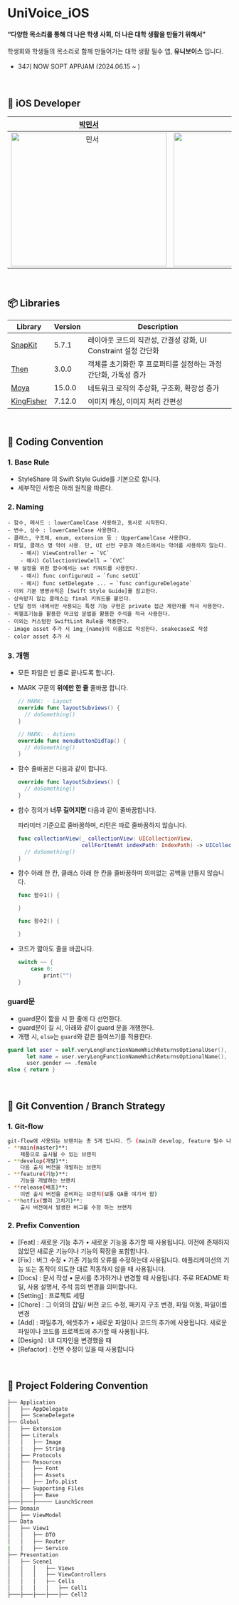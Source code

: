 # UniVoice_iOS

#### “다양한 목소리를 통해 더 나은 학생 사회, 더 나은 대학 생활을 만들기 위해서” <br> 
학생회와 학생들의 목소리로 함께 만들어가는 대학 생활 필수 앱, **유니보이스** 입니다.

- 34기 NOW SOPT APPJAM (2024.06.15 ~ )

<br>


## 🍎 iOS Developer

[박민서](https://github.com/FpRaArNkK) | [왕정빈](https://github.com/kingjeongkong) | [이자민](https://github.com/jaminleee) |[오연서](https://github.com/oyslucy) | 
| :--: | :--: | :--: | :--: |
| <img alt="민서" src="https://github.com/SOPKATHON-iOS-TEAM4/iOS/assets/84556636/3fd0433e-627d-48f6-bfa7-c62d460af2c9" width="350" height="300"/> | <img alt="정빈" src="https://github.com/SOPKATHON-iOS-TEAM4/iOS/assets/84556636/ba75edb2-db30-4eed-8dee-9e8520ce58df" width="350" height="300"/> | <img alt="자민" src= "https://github.com/Team-UniVoice/UniVoice_iOS/assets/84556636/202ae2f3-83e2-47a0-a4f9-6bfea9f39f69" width="350" height="300"/> | <img alt="연서" src="https://github.com/SOPKATHON-iOS-TEAM4/iOS/assets/84556636/58e074a6-b95c-4972-a2d1-b7ffea9ed8ba" width="350" height="300"/> |

<br>

## 📦 Libraries

| Library | Version | Description |
| --- | --- | --- |
| [SnapKit](https://github.com/SnapKit/SnapKit) | 5.7.1 | 레이아웃 코드의 직관성, 간결성 강화,  UI Constraint 설정 간단화 |
| [Then](https://github.com/devxoul/Then) | 3.0.0 | 객체를 초기화한 후 프로퍼티를 설정하는 과정 간단화, 가독성 증가 |
| [Moya](https://github.com/Moya/Moya) | 15.0.0 | 네트워크 로직의 추상화, 구조화, 확장성 증가 |
| [KingFisher](https://github.com/onevcat/Kingfisher) | 7.12.0 | 이미지 캐싱, 이미지 처리 간편성 |
<br>

## 📖 Coding Convention

### 1. Base Rule

- StyleShare 의 Swift Style Guide를 기본으로 합니다.
- 세부적인 사항은 아래 원칙을 따른다.

### 2. Naming
```
- 함수, 메서드 : lowerCamelCase 사용하고, 동사로 시작한다.
- 변수, 상수 : lowerCamelCase 사용한다.
- 클래스, 구조체, enum, extension 등 : UpperCamelCase 사용한다.
- 파일, 클래스 명 약어 사용. 단, UI 선언 구문과 메소드에서는 약어를 사용하지 않는다.
    - 예시) ViewController → `VC`
    - 예시) CollectionViewCell → `CVC`
- 뷰 설정을 위한 함수에서는 set 키워드를 사용한다.
    - 예시) func configureUI → `func setUI`
    - 예시) func setDelegate ... → `func configureDelegate`
- 이외 기본 명명규칙은 [Swift Style Guide]를 참고한다.
- 상속받지 않는 클래스는 final 키워드를 붙인다.
- 단일 정의 내에서만 사용되는 특정 기능 구현은 private 접근 제한자를 적극 사용한다.
- 퀵헬프기능을 활용한 마크업 문법을 활용한 주석을 적극 사용한다.
- 이외는 커스텀한 SwiftLint Rule을 적용한다.
- image asset 추가 시 img_{name}의 이름으로 작성한다. snakecase로 작성
- color asset 추가 시
```

### 3. 개행

- 모든 파일은 빈 줄로 끝나도록 합니다.
- MARK 구문의 **위에만 한 줄** 줄바꿈 합니다.
    
    ```swift
    // MARK: - Layout
    override func layoutSubviews() {
      // doSomething()
    }
    
    // MARK: - Actions
    override func menuButtonDidTap() {
      // doSomething()
    }
    
    ```
    
- 함수 줄바꿈은 다음과 같이 합니다.
    
    ```swift
    override func layoutSubviews() {
      // doSomething()
    }
    ```
    
- 함수 정의가 **너무 길어지면** 다음과 같이 줄바꿈합니다.
    
    파라미터 기준으로 줄바꿈하며,  리턴은 따로 줄바꿈하지 않습니다. 
    
    ```swift
    func collectionView(_ collectionView: UICollectionView,
                        cellForItemAt indexPath: IndexPath) -> UICollectionViewCell {
      // doSomething()
    }
    ```
    

- 함수 아래 한 칸, 클래스 아래 한 칸을 줄바꿈하며 의미없는 공백을 만들지 않습니다.
    
    ```swift
    func 함수1() {
    
    }
    
    func 함수2() {
    
    }
    ```
    

- 코드가 짧아도 줄을 바꿉니다.
    
    ```swift
    switch ~~ {
    	case 0: 
    		print("")
    }
    ```
    

### guard문

- guard문이 짧을 시 한 줄에 다 선언한다.
- guard문이 길 시, 아래와 같이 guard 문을 개행한다.
- 개행 시, `else`는 `guard`와 같은 들여쓰기를 적용한다.

```swift
guard let user = self.veryLongFunctionNameWhichReturnsOptionalUser(),
      let name = user.veryLongFunctionNameWhichReturnsOptionalName(),
      user.gender == .female 
else { return }
```

<br>

## 🙌 Git Convention / Branch Strategy

### 1. Git-flow

```bash
git-flow에 사용되는 브랜치는 총 5개 입니다. 🖐️ (main과 develop, feature 필수 나머지는 optional)
- **main(master)**: 
    제품으로 출시될 수 있는 브랜치    
- **develop(개발)**:    
    다음 출시 버전을 개발하는 브랜치    
- **feature(기능)**:    
    기능을 개발하는 브랜치  
- **release(배포)**:  
    이번 출시 버전을 준비하는 브랜치(보통 QA를 여기서 함)   
- **hotfix(빨리 고치기)**:   
    출시 버전에서 발생한 버그를 수정 하는 브랜치
```

### 2. Prefix Convention
- [Feat] : 새로운 기능 추가 • 새로운 기능을 추가할 때 사용됩니다. 이전에 존재하지 않았던 새로운 기능이나 기능의 확장을 포함합니다.
- [Fix] : 버그 수정 • 기존 기능의 오류를 수정하는데 사용됩니다. 애플리케이션의 기능 또는 동작이 의도한 대로 작동하지 않을 때 사용됩니다.
- [Docs] : 문서 작성 • 문서를 추가하거나 변경할 때 사용됩니다. 주로 README 파일, 사용 설명서, 주석 등의 변경을 의미합니다.
- [Setting] : 프로젝트 세팅
- [Chore] : 그 이외의 잡일/ 버전 코드 수정, 패키지 구조 변경, 파일 이동, 파일이름 변경
- [Add] : 파일추가, 에셋추가 • 새로운 파일이나 코드의 추가에 사용됩니다. 새로운 파일이나 코드를 프로젝트에 추가할 때 사용됩니다.
- [Design] : UI 디자인을 변경했을 때
- [Refactor] : 전면 수정이 있을 때 사용합니다
<br>


## 📂 Project Foldering Convention

```bash
├── Application
│   ├── AppDelegate
│   ├── SceneDelegate
├── Global
│   ├── Extension
│   ├── Literals
│   │   ├── Image
│   │   ├── String
│   ├── Protocols
│   ├── Resources
│   │   ├── Font
│   │   ├── Assets
│   │   ├── Info.plist
│   ├── Supporting Files
│   │   ├── Base
├───├───├───── LaunchScreen
├── Domain
│   ├── ViewModel
├── Data
│   ├── View1
│   │   ├── DTO
│   │   ├── Router
|   │   ├── Service
├── Presentation
│   ├── Scene1
│   │   │   ├── Views
│   │   │   ├── ViewControllers
│   │   │   ├── Cells
│   │   │   │   ├── Cell1
├───├───├───├───├── Cell2
```
<br>
